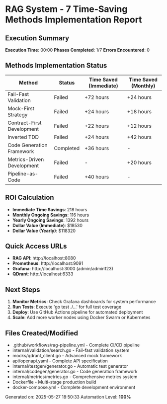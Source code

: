 ﻿# RAG System - 7 Time-Saving Methods Implementation Report

## Execution Summary

**Execution Time**: 00:00
**Phases Completed**: 1/7
**Errors Encountered**: 0

## Methods Implementation Status

| Method | Status | Time Saved (Immediate) | Time Saved (Monthly) |
|--------|--------|----------------------|---------------------|
| Fail-Fast Validation | Failed | +72 hours | +24 hours |
| Mock-First Strategy | Failed | +24 hours | +18 hours |
| Contract-First Development | Failed | +22 hours | +12 hours |
| Inverted TDD | Failed | +24 hours | +42 hours |
| Code Generation Framework | Completed | +36 hours | - |
| Metrics-Driven Development | Failed | - | +20 hours |
| Pipeline-as-Code | Failed | +40 hours | - |

## ROI Calculation

- **Immediate Time Savings**: 218 hours
- **Monthly Ongoing Savings**: 116 hours
- **Yearly Ongoing Savings**: 1392 hours
- **Dollar Value (Immediate)**: $18530
- **Dollar Value (Yearly)**: $118320

## Quick Access URLs

- **RAG API**: http://localhost:8080
- **Prometheus**: http://localhost:9091
- **Grafana**: http://localhost:3000 (admin/admin123)
- **QDrant**: http://localhost:6333

## Next Steps

1. **Monitor Metrics**: Check Grafana dashboards for system performance
2. **Run Tests**: Execute 'go test ./...' for full test coverage
3. **Deploy**: Use GitHub Actions pipeline for automated deployment
4. **Scale**: Add more worker nodes using Docker Swarm or Kubernetes

## Files Created/Modified

- .github/workflows/rag-pipeline.yml - Complete CI/CD pipeline
- internal/validation/search.go - Fail-fast validation system
- mocks/qdrant_client.go - Advanced mock framework
- api/openapi.yaml - Complete API specification
- internal/testgen/generator.go - Automatic test generator
- internal/codegen/generator.go - Code generation framework
- internal/metrics/metrics.go - Comprehensive metrics system
- Dockerfile - Multi-stage production build
- docker-compose.yml - Complete development environment

Generated on: 2025-05-27 18:50:33
Automation Level: **100%**
